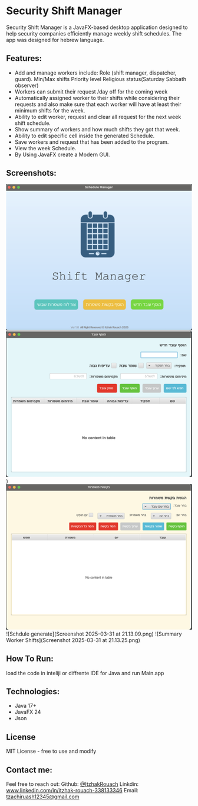 # Security Shift Manager
Security Shift Manager is a JavaFX-based desktop application designed to help security companies efficiently manage weekly shift schedules.
The app was designed for hebrew language.

## Features:
- Add and manage workers include:
  Role (shift manager, dispatcher, guard).
  Min/Max shifts
  Priority level
  Religious status(Saturday Sabbath observer)
- Workers can submit their request /day off for the coming week
- Automatically assigned worker to their shifts while considering their requests and also
  make sure that each worker will have at least their minimum shifts for the week.
- Ability to edit worker, request and clear all request for the next week shift schedule.
- Show summary of workers and how much shifts they got that week.
- Ability to edit specific cell inside the generated Schedule.
- Save workers and request that has been added to the program.
- View the week Schedule.
- By Using JavaFX create a Modern GUI.


## Screenshots:

![Main Dashboard](https://github.com/ItzhakRouach/ShiftManager/blob/main/main.png?raw=true)
![Add Worker](https://github.com/ItzhakRouach/ShiftManager/blob/main/addWorker.png?raw=true))
![Add Request](https://github.com/ItzhakRouach/ShiftManager/blob/main/addRequest.png?raw=true)
![Schdule generate](Screenshot 2025-03-31 at 21.13.09.png)
![Summary Worker Shifts](Screenshot 2025-03-31 at 21.13.25.png)







## How To Run:
load the code in inteliji or diffrente IDE for Java and run Main.app

## Technologies:
- Java 17+
- JavaFX 24
- Json

## License
MIT License - free to use and modify

## Contact me:
Feel free to reach out:
Github: [@ItzhakRouach](https://github.com/ItzhakRouach)
Linkdin: www.linkedin.com/in/itzhak-rouach-338133346 
Email: tzachiruash12345@gmail.com




